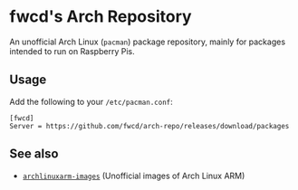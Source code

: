 # fwcd's Arch Repository

An unofficial Arch Linux (`pacman`) package repository, mainly for packages intended to run on Raspberry Pis.

## Usage

Add the following to your `/etc/pacman.conf`:

```
[fwcd]
Server = https://github.com/fwcd/arch-repo/releases/download/packages
```

## See also

- [`archlinuxarm-images`](https://github.com/fwcd/archlinuxarm-images.git) (Unofficial images of Arch Linux ARM)
